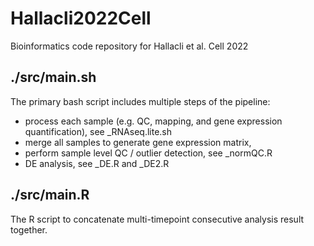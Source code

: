 # Hallacli2022Cell
Bioinformatics code repository for Hallacli et al. Cell 2022

## ./src/main.sh
The primary bash script includes multiple steps of the pipeline:
- process each sample (e.g. QC, mapping, and gene expression quantification), see _RNAseq.lite.sh
- merge all samples to generate gene expression matrix,
- perform sample level QC / outlier detection, see _normQC.R
- DE analysis, see _DE.R and _DE2.R

## ./src/main.R
The R script to concatenate multi-timepoint consecutive analysis result together. 
